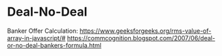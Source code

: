 # Deal-No-Deal

Banker Offer Calculation:
https://www.geeksforgeeks.org/rms-value-of-array-in-javascript/#
https://commcognition.blogspot.com/2007/06/deal-or-no-deal-bankers-formula.html
